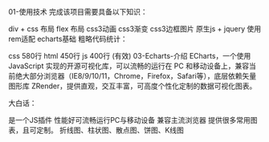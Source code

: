 01-使用技术
完成该项目需要具备以下知识：

div + css 布局
flex 布局
css3动画
css3渐变
css3边框图片
原生js + jquery 使用
rem适配
echarts基础
粗略代码统计：

css 580行
html 450行
js 400行 (有效)
03-Echarts-介绍
ECharts，一个使用 JavaScript 实现的开源可视化库，可以流畅的运行在 PC 和移动设备上，兼容当前绝大部分浏览器（IE8/9/10/11，Chrome，Firefox，Safari等），底层依赖矢量图形库 ZRender，提供直观，交互丰富，可高度个性化定制的数据可视化图表。

大白话：

是一个JS插件
性能好可流畅运行PC与移动设备
兼容主流浏览器
提供很多常用图表，且可定制。
折线图、柱状图、散点图、饼图、K线图

